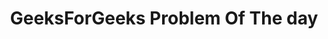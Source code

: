 ---
title: GeeksForGeeks Problem Of The day
description: it contains all problem solution in c++ which comes in GeeksForGeeks plateform daily problem
link: https://github.com/Gyanthakur/GFG_POTD 
tech stack: C++
github profile link: https://github.com/Gyanthakur
---
